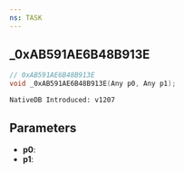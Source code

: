```yaml
---
ns: TASK
---
```

## _0xAB591AE6B48B913E

```c
// 0xAB591AE6B48B913E
void _0xAB591AE6B48B913E(Any p0, Any p1);
```

```
NativeDB Introduced: v1207
```

## Parameters
* **p0**:
* **p1**:
